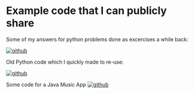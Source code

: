 # Example code that I can publicly share

Some of my answers for python problems done as excercises a while back:

[![github](https://img.shields.io/badge/Online%20Excercises-8A2BE2)](https://github.com/Hadron-JLeo/hackerrank/tree/main)


Old Python code which I quickly made to re-use:

[![github](https://img.shields.io/badge/Fast%20Python-8A2BE2)](https://github.com/Hadron-JLeo/python_examples/tree/main)


Some code for a Java Music App
[![github](https://img.shields.io/badge/Java_App_Development-blue)](https://github.com/Hadron-JLeo/java_projects/)
